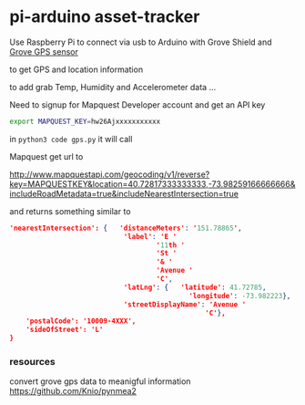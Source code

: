 # pi-arduino asset-tracker


Use Raspberry Pi to connect via usb to Arduino with Grove Shield and 
[Grove GPS sensor](http://wiki.seeedstudio.com/Grove-GPS/)

to get GPS and location information

to add grab Temp, Humidity and Accelerometer data ...


Need to signup for Mapquest Developer account and get an API key

```bash
export MAPQUEST_KEY=hw26Ajxxxxxxxxxxx
```

in `python3 code gps.py` it will call 

Mapquest get url to

http://www.mapquestapi.com/geocoding/v1/reverse?key=MAPQUESTKEY&location=40.72817333333333,-73.98259166666666&includeRoadMetadata=true&includeNearestIntersection=true


and returns something similar to
```json
'nearestIntersection': {   'distanceMeters': '151.78865',
                            'label': 'E '
                                    '11th '
                                    'St '
                                    '& '
                                    'Avenue '
                                    'C',
                            'latLng': {   'latitude': 41.72785,
                                            'longitude': -73.982223},
                            'streetDisplayName': 'Avenue '
                                                'C'},
    'postalCode': '10009-4XXX',
    'sideOfStreet': 'L'
}

```

### resources

convert grove gps data to meanigful information
https://github.com/Knio/pynmea2

